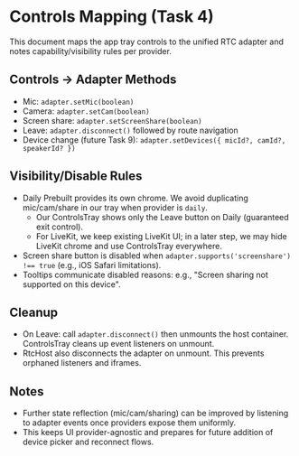 # Controls Mapping (Task 4)

This document maps the app tray controls to the unified RTC adapter and notes capability/visibility rules per provider.

## Controls → Adapter Methods
- Mic: `adapter.setMic(boolean)`
- Camera: `adapter.setCam(boolean)`
- Screen share: `adapter.setScreenShare(boolean)`
- Leave: `adapter.disconnect()` followed by route navigation
- Device change (future Task 9): `adapter.setDevices({ micId?, camId?, speakerId? })`

## Visibility/Disable Rules
- Daily Prebuilt provides its own chrome. We avoid duplicating mic/cam/share in our tray when provider is `daily`.
  - Our ControlsTray shows only the Leave button on Daily (guaranteed exit control).
  - For LiveKit, we keep existing LiveKit UI; in a later step, we may hide LiveKit chrome and use ControlsTray everywhere.
- Screen share button is disabled when `adapter.supports('screenshare') !== true` (e.g., iOS Safari limitations).
- Tooltips communicate disabled reasons: e.g., "Screen sharing not supported on this device".

## Cleanup
- On Leave: call `adapter.disconnect()` then unmounts the host container. ControlsTray cleans up event listeners on unmount.
- RtcHost also disconnects the adapter on unmount. This prevents orphaned listeners and iframes.

## Notes
- Further state reflection (mic/cam/sharing) can be improved by listening to adapter events once providers expose them uniformly.
- This keeps UI provider-agnostic and prepares for future addition of device picker and reconnect flows.

